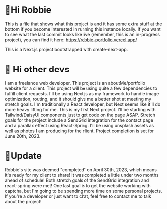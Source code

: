# 👋Hi Robbie

This is a file that shows what this project is and it has some extra stuff at the bottom if you become interested in running this instance locally. If you want to see what the last commit looks like live (remember, this is an in-progress project), you can find it here: https://robbie-portfolio.vercel.app/

This is a Next.js project bootstrapped with create-next-app.

# 👋 Hi other devs

I am a freelance web developer. This project is an aboutMe/portfolio website for a client. This project will be using quite a few dependencies to fulfill client requests. I'll be using Next.js as my framework to handle image optimization, routing, and it should give me a better shot at meeting my stretch goals. I'm traditionally a React developer, but Next seems like it'll do more heavy lifting for me. This is my first Next project. I'll be starting with Tailwind/DaisyUI components just to get code on the page ASAP. Stretch goals for the project include a SendGrid integration for the contact page and a parallax effect using React-Spring. I'll be using unsplash assets as well as photos I am producing for the client. Project completion is set for June 20th, 2023.

# 🥂Update
Robbie's site was deemed "completed" on April 30th, 2023, which means it's ready for my client to share! It was completed a little under two months ahead of schedule! Both stretch goals of the SendGrid integration and react-spring were met! One last goal is to get the website working with captcha, but I'm going to be spending more time on some personal projects. If you're a developer or just want to chat, feel free to contact me to talk about the project!
